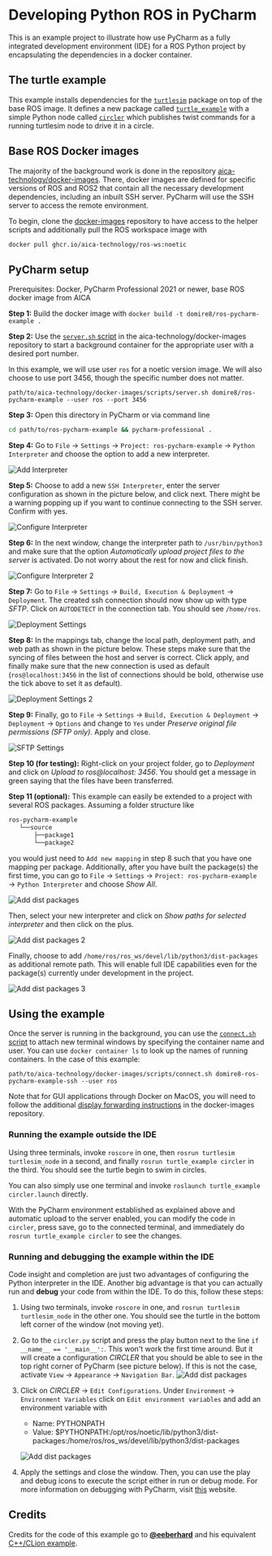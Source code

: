 # Developing Python ROS in PyCharm

This is an example project to illustrate how use PyCharm as a fully integrated development environment (IDE) for a ROS
Python project by encapsulating the dependencies in a docker container.

## The turtle example

This example installs dependencies for the [`turtlesim`](http://wiki.ros.org/turtlesim) package on top of the base ROS
image. It defines a new package called [`turtle_example`](./turtle_example) with a simple Python node
called [`circler`](./turtle_example/scripts/circler) which publishes twist commands for a running turtlesim node to
drive it in a circle.

## Base ROS Docker images

The majority of the background work is done in the
repository [aica-technology/docker-images](https://github.com/aica-technology/docker-images). There, docker images are
defined for specific versions of ROS and ROS2 that contain all the necessary development dependencies, including an
inbuilt SSH server. PyCharm will use the SSH server to access the remote environment.

To begin, clone the [docker-images](https://github.com/aica-technology/docker-images) repository to have access to the
helper scripts and additionally pull the ROS workspace image with

```bash
docker pull ghcr.io/aica-technology/ros-ws:noetic
```

## PyCharm setup

Prerequisites: Docker, PyCharm Professional 2021 or newer, base ROS docker image from AICA

**Step 1:** Build the docker image with `docker build -t domire8/ros-pycharm-example .`

**Step 2:** Use the [`server.sh` script](https://github.com/aica-technology/docker-images/blob/master/scripts/server.sh)
in the aica-technology/docker-images repository to start a background container for the appropriate user with a desired
port number.

In this example, we will use user `ros` for a noetic version image. We will also choose to use port 3456, though the
specific number does not matter.

```shell script
path/to/aica-technology/docker-images/scripts/server.sh domire8/ros-pycharm-example --user ros --port 3456
```

**Step 3:** Open this directory in PyCharm or via command line

```bash
cd path/to/ros-pycharm-example && pycharm-professional .
```

**Step 4:** Go to `File` &rarr; `Settings` &rarr; `Project: ros-pycharm-example` &rarr; `Python Interpreter` and choose
the option to add a new interpreter.

![Add Interpreter](img/add_interpreter.png)

**Step 5:** Choose to add a new `SSH Interpreter`, enter the server configuration as shown in the picture below, and
click next. There might be a warning popping up if you want to continue connecting to the SSH server. Confirm with yes.

![Configure Interpreter](img/configure_interpreter.png)

**Step 6:** In the next window, change the interpreter path to `/usr/bin/python3` and make sure that the option
*Automatically upload project files to the server* is activated. Do not worry about the rest for now and click finish.

![Configure Interpreter 2](img/configure_interpreter_2.png)

**Step 7:** Go to `File` &rarr; `Settings` &rarr; `Build, Execution & Deployment` &rarr; `Deployment`. The created ssh
connection should now show up with type *SFTP*. Click on `AUTODETECT` in the connection tab. You should see `/home/ros`.

![Deployment Settings](img/deployment_settings.png)

**Step 8:** In the mappings tab, change the local path, deployment path, and web path as shown in the picture below.
These steps make sure that the syncing of files between the host and server is correct. Click apply, and finally make
sure that the new connection is used as default (`ros@localhost:3456` in the list of connections should be bold,
otherwise use the tick above to set it as default).

![Deployment Settings 2](img/deployment_settings_2.png)

**Step 9:** Finally, go to `File` &rarr; `Settings` &rarr; `Build, Execution & Deployment` &rarr; `Deployment`
&rarr; `Options` and change to `Yes` under *Preserve original file permissions (SFTP only)*. Apply and close.

![SFTP Settings](img/sftp_settings.png)

**Step 10 (for testing):** Right-click on your project folder, go to *Deployment* and click on *Upload to ros@localhost:
3456*. You should get a message in green saying that the files have been transferred.

**Step 11 (optional):** This example can easily be extended to a project with several ROS packages. Assuming a folder
structure like

```bash
ros-pycharm-example
   └──source
       ├──package1
       └──package2
```

you would just need to `Add new mapping` in step 8 such that you have one mapping per package. Additionally, after you
have built the package(s) the first time, you can go to `File` &rarr; `Settings` &rarr; `Project: ros-pycharm-example`
&rarr; `Python Interpreter` and choose *Show All*.

![Add dist packages](img/add_dist_packages.png)

Then, select your new interpreter and click on *Show paths for selected interpreter* and then click on the plus.

![Add dist packages 2](img/add_dist_packages_2.png)

Finally, choose to add `/home/ros/ros_ws/devel/lib/python3/dist-packages` as additional remote path. This will enable
full IDE capabilities even for the package(s) currently under development in the project.

![Add dist packages 3](img/add_dist_packages_3.png)

## Using the example

Once the server is running in the background, you can use
the [`connect.sh` script](https://github.com/aica-technology/docker-images/blob/master/scripts/connect.sh)
to attach new terminal windows by specifying the container name and user. You can use `docker container ls` to look up
the names of running containers. In the case of this example:

```shell script
path/to/aica-technology/docker-images/scripts/connect.sh domire8-ros-pycharm-example-ssh --user ros
```

Note that for GUI applications through Docker on MacOS, you will need to follow the additional
[display forwarding instructions](https://github.com/aica-technology/docker-images#notes-on-x11-display-forwarding-for-mac)
in the docker-images repository.

### Running the example outside the IDE

Using three terminals, invoke `roscore` in one, then `rosrun turtlesim turtlesim_node` in a second, and finally
`rosrun turtle_example circler` in the third. You should see the turtle begin to swim in circles.

You can also simply use one terminal and invoke `roslaunch turtle_example circler.launch` directly.

With the PyCharm environment established as explained above and automatic upload to the server enabled, you can modify
the code in `circler`, press save, go to the connected terminal, and immediately do `rosrun turtle_example circler` to
see the changes.

### Running and debugging the example within the IDE

Code insight and completion are just two advantages of configuring the Python interpreter in the IDE. Another big
advantage is that you can actually run and **debug** your code from within the IDE. To do this, follow these steps:

1. Using two terminals, invoke `roscore` in one, and `rosrun turtlesim turtlesim_node` in the other one. You should see
   the turtle in the bottom left corner of the window (not moving yet).
2. Go to the `circler.py` script and press the play button next to the line `if __name__ == '__main__':`. This won't
   work the first time around. But it will create a configuration *CIRCLER* that you should be able to see in the top
   right corner of PyCharm (see picture below). If this is not the case, activate `View` &rarr; `Appearance`
   &rarr; `Navigation Bar`.
   ![Add dist packages](img/edit_configuration.png)
3. Click on *CIRCLER*  &rarr; `Edit Configurations`. Under `Environment` &rarr; `Environment Variables` click on
   `Edit environment variables` and add an environment variable with
    - Name: PYTHONPATH
    - Value: $PYTHONPATH:/opt/ros/noetic/lib/python3/dist-packages:/home/ros/ros_ws/devel/lib/python3/dist-packages

   ![Add dist packages](img/env_variables.png)
4. Apply the settings and close the window. Then, you can use the play and debug icons to execute the script either in
   run or debug mode. For more information on debugging with PyCharm,
   visit [this](https://www.jetbrains.com/help/pycharm/debugging-your-first-python-application.html) website.

## Credits

Credits for the code of this example go to **[@eeberhard](https://github.com/eeberhard)** and his
equivalent [C++/CLion example](https://github.com/eeberhard/ros-clion-example).
